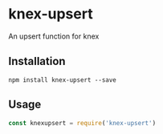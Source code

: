 # knex-upsert

An upsert function for knex

## Installation

```
npm install knex-upsert --save
```

## Usage

<!-- eslint-disable strict -->

```js
const knexupsert = require('knex-upsert')
```
